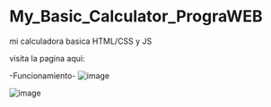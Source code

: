 # My_Basic_Calculator_PrograWEB
 mi calculadora basica HTML/CSS y JS
 
 
 visita la pagina aqui:



-Funcionamiento-
![image](https://user-images.githubusercontent.com/98183323/187606418-54e246ce-17ea-4c54-bdfc-f524b6537c89.png)

![image](https://user-images.githubusercontent.com/98183323/187606477-9231761b-b7f6-4544-98fa-7a1e14c24210.png)
